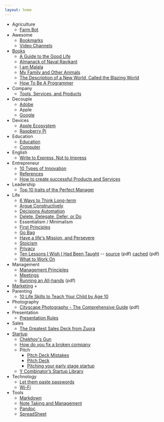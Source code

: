 ```yaml
---
layout: home
---
```


- Agriculture
  + [Farm Bot](/agriculture/farm-bot/)
- Awesome
  + [Bookmarks](/awesome/bookmarks/)
  + [Video Channels](/awesome/video/)
- [Books](/books/)
  + [A Guide to the Good Life](/books/a-guide-to-the-good-life/)
  + [Almanack of Naval Ravikant](/books/almanack-of-naval-ravikant/)
  + [I am Malala](/books/i-am-malala/)
  + [My Family and Other Animals](/books/my-family-and-other-animals/)
  + [The Description of a New World, Called the Blazing World](/books/the-description-of-a-new-world-called-the-blazing-world/)
  + [How To Be A Programmer](/books/how-to-be-a-programmer/)
- Company
  + [Tools, Services, and  Products](/company/tools-services-products/)
- Decouple
  + [Adobe](/decouple/adobe/)
  + Apple
  + [Google](/decouple/google/)
- Devices
  + [Apple Ecosystem](/devices/apple-ecosystem/)
  + [Raspberry Pi](/devices/raspberry-pi/)
- Education
  + [Education](/education/education/)
  + [Computer](/education/computer/)
- English
  + [Write to Express, Not to Impress](/english/write-to-express-not-to-impress/)
- Entrepreneur
  + [10 Types of Innovation](/entrepreneur/10-types-of-innovation/)
  + [References](/entrepreneur/entrepreneur-references/)
  + [How to create successful Products and Services](/entrepreneur/how-to-create-successful-products-and-services/)
- Leadership
  + [Top 10 traits of the Perfect Manager](/leadership/top-10-traits-of-the-perfect-leader/)
- Life
  + [6 Ways to Think Long-term](/life/6-ways-to-think-long-term/)
  + [Argue Constructively](/life/argue-constructively/)
  + [Decisions Automation](/life/decisions-automation/)
  + [Delete, Delegate, Defer, or Do](/life/dddd/)
  + Essentialism / Minimalism
  + [First Principles](/life/first-principles/)
  + [Go Bag](/life/go-bag/)
  + [Have a life's Mission, and Persevere](/life/have-a-life-mission-and-persevere/)
  + [Stoicism](/life/stoicism/)
  + [Privacy](/life/privacy/)
  + [Ten Lessons I Wish I Had Been Taught](/life/10-lessons-i-wish-i-had-been-taught/) -- [source](https://www.ams.org/notices/199701/comm-rota.pdf) (pdf) [cached](/life/10-lessons-i-wish-i-had-been-taught.pdf) (pdf)
  + [What to Work On](/life/what-to-work-on/)
- Management
  + [Management Principles](/management/management-principles/)
  + [Meetings](/management/meetings/)
  + [Running an All-hands](/management/running-an-all-hands.pdf) (pdf)
- [Marketing](/marketing/)
  + 
- Parenting
  + [10 Life Skills to Teach Your Child by Age 10](/parenting/10-life-skills-to-teach-your-child-by-age-10/)
- Photography
  + [Cityscape Photography - The Comprehensive Guide](/photography/cityscape-photography-guide.pdf) (pdf)
- Presentation
  + [Presentation Rules](/presentation/presentation-rules/)
- Sales
  + [The Greatest Sales Deck from Zuora](/sales/the-greatest-sales-deck-from-zuora/)
- [Startup](/startup/)
  + [Chekhov's Gun](/startup/chekhovs-gun/)
  + [How do you fix a broken company](/startup/how-do-you-fix-a-broken-company/)
  + Pitch
    * [Pitch Deck Mistakes](/startup/pitch-deck-mistakes/)
    * [Pitch Deck](/startup/pitch-deck/)
    * [Pitching your early stage startup](/startup/pitching-your-early-stage-startup/)
  + [Y Combinator’s Startup Library](/startup/ycombinator-startup-library/)
- Technology
  + [Let them paste passwords](/technology/passwords-paste/)
  + [Wi-Fi](/technology/wi-fi/)
- Tools
  + [Markdown](/tools/markdown/)
  + [Note Taking and Management](/tools/note-taking-and-management/)
  + [Pandoc](/tools/pandoc/)
  + [SpreadSheet](/tools/spreadsheet/)
